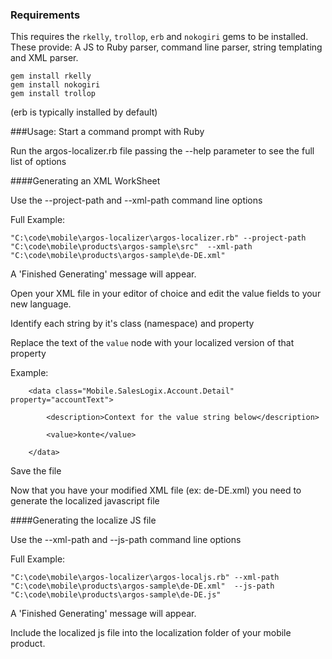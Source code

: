 ### Requirements
This requires the `rkelly`, `trollop`, `erb` and `nokogiri` gems to be installed.
These provide: A JS to Ruby parser, command line parser, string templating and XML parser.

```
gem install rkelly
gem install nokogiri
gem install trollop
```

(erb is typically installed by default)


###Usage:
Start a command prompt with Ruby

Run the argos-localizer.rb file passing the --help parameter to see the full list of options

####Generating an XML WorkSheet

Use the --project-path and --xml-path command line options

Full Example:

```
"C:\code\mobile\argos-localizer\argos-localizer.rb" --project-path "C:\code\mobile\products\argos-sample\src"  --xml-path "C:\code\mobile\products\argos-sample\de-DE.xml"
```

A 'Finished Generating' message will appear.

Open your XML file in your editor of choice and edit the value fields to your new language.

Identify each string by it's class (namespace) and property

Replace the text of the `value` node with your localized version of that property

Example:

```
	<data class="Mobile.SalesLogix.Account.Detail" property="accountText">

		<description>Context for the value string below</description>

		<value>konte</value> 

	</data>
```

Save the file

Now that you have your modified XML file (ex: de-DE.xml) you need to generate the localized javascript file

####Generating the localize JS file

Use the --xml-path and --js-path command line options

Full Example:

```
"C:\code\mobile\argos-localizer\argos-localjs.rb" --xml-path "C:\code\mobile\products\argos-sample\de-DE.xml"  --js-path "C:\code\mobile\products\argos-sample\de-DE.js"
```

A 'Finished Generating' message will appear.

Include the localized js file into the localization folder of your mobile product.